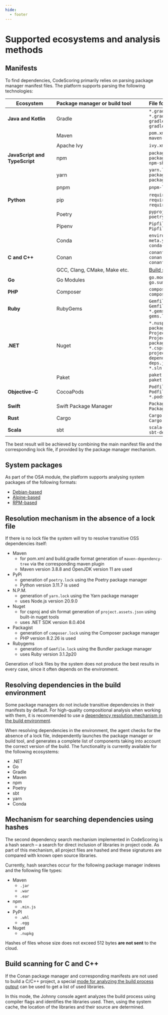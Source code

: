 ```yaml
---
hide:
  - footer
---
```


# Supported ecosystems and analysis methods

## Manifests

To find dependencies, CodeScoring primarily relies on parsing package manager manifest files. The platform supports parsing the following technologies:

| Ecosystem <div style="width:140px"> | Package manager or build tool <div style="width:280px"> | File format <div style="width:250px"> |
|----------------|:----------------|:-----------|
| **Java and Kotlin** | Gradle | `*.gradle`<br/>`*.gradle.kts`<br/>`gradle-dependency-tree.txt`<br/>`gradle.lockfile` |
| | Maven | `pom.xml`<br/>`maven-dependency-tree.txt` |
| | Apache Ivy | `ivy.xml` |
| **JavaScript and TypeScript** | npm | `package.json`<br/>`package-lock.json`<br/>`npm-shrinkwrap.json` |
| | yarn | `yarn.lock`<br/>`package.json`<br/>`package-lock.json`|
| | pnpm | `pnpm-lock.yaml` |
| **Python** | pip | `requirements.txt`<br/>`requirements.pip`<br/>`requires.txt` |
| | Poetry | `pyproject.toml`<br/>`poetry.lock` |
| | Pipenv | `Pipfile`<br/>`Pipfile.lock` |
| | Conda | `environment.yml`<br/>`meta.yml`<br/>`conda-lock.yml` |
| **C and C++** | Conan | `conanfile.txt`<br/>`conan.lock`<br/>`conanfile.py` |
| | GCC, Clang, CMake, Make etc. | [Build scanning](/agent/scan-build.en/)|
| **Go** | Go Modules | `go.mod`<br/>`go.sum` |
| **PHP** | Composer | `composer.json`<br/>`composer.lock` |
| **Ruby** | RubyGems | `Gemfile`<br/>`Gemfile.lock`<br/>`*.gemspec`<br/>`gems.locked` |
| **.NET** | Nuget | `*.nuspec`<br/>`packages.lock.json`<br/>`Project.json`<br/>`Project.lock.json`<br/>`packages.config`<br/>`*.csproj`<br/>`project.assets.json`<br/>`dependencyReport.json`<br/>`deps.json`<br/>`*.sln` |
| | Paket | `paket.dependencies`<br/>`paket.lock` |
| **Objective-C** | CocoaPods | `Podfile`<br/>`Podfile.lock`<br/>`*.podspec` |
| **Swift** | Swift Package Manager | `Package.swift`<br/>`Package.resolved` |
| **Rust** | Cargo | `Cargo.toml`<br/>`Cargo.lock` |
| **Scala** | sbt | `scala-dependency-tree.txt`<br/>`sbt-dependency-tree.txt` |

The best result will be achieved by combining the main manifest file and the corresponding lock file, if provided by the package manager mechanism.

## System packages

As part of the OSA module, the platform supports analysing system packages of the following formats:

- [Debian-based](https://www.debian.org/distrib/packages)
- [Alpine-based](https://docs.alpinelinux.org/user-handbook/0.1a/Working/apk.html)
- [RPM-based](https://rpm.org)

## Resolution mechanism in the absence of a lock file

If there is no lock file the system will try to resolve transitive OSS dependencies itself:

- Maven
    + for pom.xml and build.gradle format generation of `maven-dependency-tree` via the corresponding maven plugin
    + Maven version 3.8.8 and OpenJDK version 11 are used
- PyPi
     + generation of `poetry.lock` using the Poetry package manager
     + Python version 3.11.7 is used
- N.P.M.
    + generation of `yarn.lock` using the Yarn package manager
     + uses Node.js version 20.9.0
- Nuget
     + for csproj and sln format generation of `project.assets.json` using built-in nuget tools
    + uses .NET SDK version 8.0.404
- Packagist
   + generation of `composer.lock` using the Composer package manager
   + PHP version 8.2.26 is used
- Rubygems
    + generation of `Gemfile.lock` using the Bundler package manager
    + uses Ruby version 3.1.2p20

Generation of lock files by the system does not produce the best results in every case, since it often depends on the environment.

## Resolving dependencies in the build environment

Some package managers do not include transitive dependencies in their manifests by default. For high-quality compositional analysis when working with them, it is recommended to use a [dependency resolution mechanism in the build environment](/agent/resolve.en.md).

When resolving dependencies in the environment, the agent checks for the absence of a lock file, independently launches the package manager or build tool, and generates a complete list of components taking into account the correct version of the build. The functionality is currently available for the following ecosystems:

- .NET
- Go
- Gradle
- Maven
- npm
- Poetry
- sbt
- yarn
- Conda

## Mechanism for searching dependencies using hashes

The second dependency search mechanism implemented in CodeScoring is a hash search – a search for direct inclusion of libraries in project code. As part of this mechanism, all project files are hashed and these signatures are compared with known open source libraries.

Currently, hash searches occur for the following package manager indexes and the following file types:

- Maven
    + `.jar`
    + `.war`
    + `.ear`
- npm
    + `.min.js`
- PyPI
    + `.whl`
    + `.egg`
- Nuget
    + `.nupkg`


Hashes of files whose size does not exceed 512 bytes **are not sent** to the cloud.

## Build scanning for C and C++

If the Conan package manager and corresponding manifests are not used to build a C/C++ project, a special [mode for analyzing the build process output](/agent/scan-build.en) can be used to get a list of used libraries.

In this mode, the Johnny console agent analyzes the build process using compiler flags and identifies the libraries used. Then, using the system cache, the location of the libraries and their source are determined.
